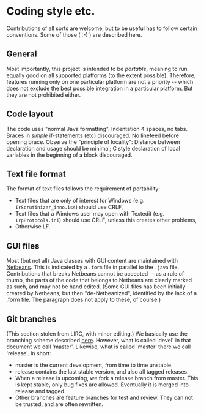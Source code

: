 # Coding style etc.

Contributions of all sorts are welcome, but to be useful has to follow
certain conventions. Some of those ( :-) ) are described here.

## General

Most importantly, this project is intended to be *portable*, meaning
to run equally good on all supported platforms (to the extent
possible). Therefore, features running only on one particular platform
are not a priority -- which does not exclude the best possible
integration in a particular platform. But they are not prohibited either.

## Code layout

The code uses "normal Java formatting". Indentation 4 spaces, no
tabs. Braces in _simple_ if-statements (etc) discouraged. No linefeed before opening brace. Observe the
"principle of locality": Distance between declaration and usage
should be minimal; C style declaration of local variables in the beginning
of a block discouraged.

## Text file format

The format of text files follows the requirement of portability:

* Text files that are only of interest for Windows (e.g.
<code>IrScrutinizer_inno.iss</code>) should use CRLF,
* Text files that a Windows user may open with Textedit
(e.g. <code>IrpProtocols.ini</code>)  should use CRLF, unless this creates other problems,
* Otherwise LF.

## GUI files
Most (but not all) Java classes with GUI content are maintained with
[Netbeans](http://www.netbeans.org). This is indicated by a <code>.form</code> file
in parallel to the <code>.java</code> file. Contributions that breaks Netbeans
cannot be accepted -- as a rule of thumb, the parts of the code that
belongs to Netbeans are clearly marked as such, and may not be hand
edited. (Some GUI files has been initially created by Netbeans, but
then "de-Netbeanized", identified by the lack of a .form file. The
paragraph does not apply to these, of course.)

## Git branches

(This section stolen from LIRC, with minor editing.)  We basically use the branching
scheme described
[here](http://nvie.com/posts/a-successful-git-branching-model). However,
what is called 'devel' in that document we call 'master'. Likewise,
what is called 'master' there we call 'release'. In short:

* master is the current development, from time to time unstable.
* release contains the last stable version, and also all tagged releases.
* When a release is upcoming, we fork a release branch from master. This
is kept stable, only bug fixes are allowed. Eventually it is merged into
release and tagged.
* Other branches are feature branches for test and review. They can not
be trusted, and are often rewritten.
